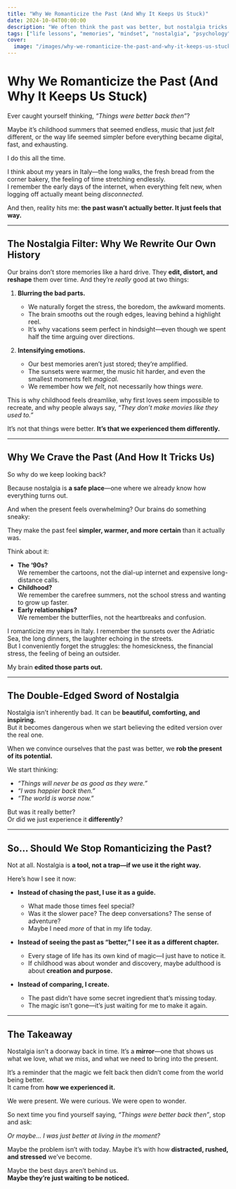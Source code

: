 ```yaml
---
title: "Why We Romanticize the Past (And Why It Keeps Us Stuck)"
date: 2024-10-04T00:00:00
description: "We often think the past was better, but nostalgia tricks us. Discover why we romanticize the past and how to appreciate the present."
tags: ["life lessons", "memories", "mindset", "nostalgia", "psychology", "self-awareness"]
cover:
  image: "/images/why-we-romanticize-the-past-and-why-it-keeps-us-stuck.png"
---
```

# **Why We Romanticize the Past (And Why It Keeps Us Stuck)**  

Ever caught yourself thinking, *“Things were better back then”*?  

Maybe it’s childhood summers that seemed endless, music that just *felt* different, or the way life seemed simpler before everything became digital, fast, and exhausting.  

I do this all the time.  

I think about my years in Italy—the long walks, the fresh bread from the corner bakery, the feeling of time stretching endlessly.  
I remember the early days of the internet, when everything felt new, when logging off actually meant being *disconnected.*  

And then, reality hits me: **the past wasn’t actually better. It just feels that way.**  

---

## **The Nostalgia Filter: Why We Rewrite Our Own History**  

Our brains don’t store memories like a hard drive. They **edit, distort, and reshape** them over time. And they’re *really* good at two things:  

1. **Blurring the bad parts.**  
   - We naturally forget the stress, the boredom, the awkward moments.  
   - The brain smooths out the rough edges, leaving behind a highlight reel.  
   - It’s why vacations seem perfect in hindsight—even though we spent half the time arguing over directions.  

2. **Intensifying emotions.**  
   - Our best memories aren’t just stored; they’re amplified.  
   - The sunsets were warmer, the music hit harder, and even the smallest moments felt *magical.*  
   - We remember how we *felt*, not necessarily how things *were.*  

This is why childhood feels dreamlike, why first loves seem impossible to recreate, and why people always say, *“They don’t make movies like they used to.”*  

It’s not that things were better. **It’s that we experienced them differently.**  

---

## **Why We Crave the Past (And How It Tricks Us)**  

So why do we keep looking back?  

Because nostalgia is **a safe place**—one where we already know how everything turns out.  

And when the present feels overwhelming? Our brains do something sneaky:  

They make the past feel **simpler, warmer, and more certain** than it actually was.  

Think about it:  

- **The ‘90s?**  
  We remember the cartoons, not the dial-up internet and expensive long-distance calls.  
- **Childhood?**  
  We remember the carefree summers, not the school stress and wanting to grow up faster.  
- **Early relationships?**  
  We remember the butterflies, not the heartbreaks and confusion.  

I romanticize my years in Italy. I remember the sunsets over the Adriatic Sea, the long dinners, the laughter echoing in the streets.  
But I conveniently forget the struggles: the homesickness, the financial stress, the feeling of being an outsider.  

My brain **edited those parts out.**  

---

## **The Double-Edged Sword of Nostalgia**  

Nostalgia isn’t inherently bad. It can be **beautiful, comforting, and inspiring.**  
But it becomes dangerous when we start believing the edited version over the real one.  

When we convince ourselves that the past was better, we **rob the present of its potential.**  

We start thinking:  
- *“Things will never be as good as they were.”*  
- *“I was happier back then.”*  
- *“The world is worse now.”*  

But was it really better?  
Or did we just experience it **differently**?  

---

## **So... Should We Stop Romanticizing the Past?**  

Not at all. Nostalgia is **a tool, not a trap—if we use it the right way.**  

Here’s how I see it now:  

- **Instead of chasing the past, I use it as a guide.**  
  - What made those times feel special?  
  - Was it the slower pace? The deep conversations? The sense of adventure?  
  - Maybe I need *more* of that in my life today.  

- **Instead of seeing the past as “better,” I see it as a different chapter.**  
  - Every stage of life has its own kind of magic—I just have to notice it.  
  - If childhood was about wonder and discovery, maybe adulthood is about **creation and purpose.**  

- **Instead of comparing, I create.**  
  - The past didn’t have some secret ingredient that’s missing today.  
  - The magic isn’t gone—it’s just waiting for me to make it again.  

---

## **The Takeaway**  

Nostalgia isn’t a doorway back in time. It’s a **mirror**—one that shows us what we love, what we miss, and what we need to bring into the present.  

It’s a reminder that the magic we felt back then didn’t come from the world being better.  
It came from **how we experienced it.**  

We were present. We were curious. We were open to wonder.  

So next time you find yourself saying, *“Things were better back then”*, stop and ask:  

*Or maybe... I was just better at living in the moment?*  

Maybe the problem isn’t with today. Maybe it’s with how **distracted, rushed, and stressed** we’ve become.  

Maybe the best days aren’t behind us.  
**Maybe they’re just waiting to be noticed.**  